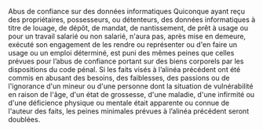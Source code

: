Abus de confiance sur des données informatiques
Quiconque ayant reçu des propriétaires, possesseurs, ou détenteurs, des données informatiques à titre de louage, de dépôt, de mandat, de nantissement, de prêt à usage ou pour un travail salarié ou non salarié, n'aura pas, après mise en demeure, exécuté son engagement de les rendre ou représenter ou d'en faire un usage ou un emploi déterminé, est puni des mêmes peines que celles prévues pour l’abus de confiance portant sur des biens corporels par les dispositions du code pénal.
Si les faits visés à l’alinéa précédent ont été commis en abusant des besoins, des faiblesses, des passions ou de l'ignorance d'un mineur ou d'une personne dont la situation de vulnérabilité en raison de l'âge, d'un état de grossesse, d'une maladie, d'une infirmité ou d'une déficience physique ou mentale était apparente ou connue de l'auteur des faits, les peines minimales prévues à l’alinéa précédent seront doublées.